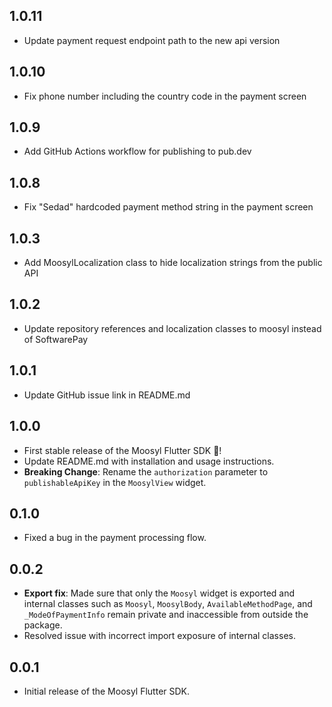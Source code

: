 ## 1.0.11

- Update payment request endpoint path to the new api version

## 1.0.10

- Fix phone number including the country code in the payment screen

## 1.0.9

- Add GitHub Actions workflow for publishing to pub.dev

## 1.0.8

- Fix "Sedad" hardcoded payment method string in the payment screen

## 1.0.3

- Add MoosylLocalization class to hide localization strings from the public API

## 1.0.2

- Update repository references and localization classes to moosyl instead of SoftwarePay

## 1.0.1

- Update GitHub issue link in README.md

## 1.0.0

- First stable release of the Moosyl Flutter SDK 🎉!
- Update README.md with installation and usage instructions.
- **Breaking Change**: Rename the `authorization` parameter to `publishableApiKey` in the `MoosylView` widget.

## 0.1.0

- Fixed a bug in the payment processing flow.

## 0.0.2

- **Export fix**: Made sure that only the `Moosyl` widget is exported and internal classes such as `Moosyl`, `MoosylBody`, `AvailableMethodPage`, and `_ModeOfPaymentInfo` remain private and inaccessible from outside the package.
- Resolved issue with incorrect import exposure of internal classes.

## 0.0.1

- Initial release of the Moosyl Flutter SDK.